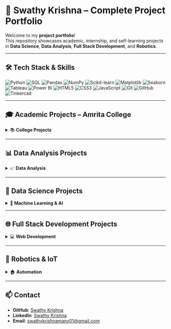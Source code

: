 # 🚀 Swathy Krishna – Complete Project Portfolio

Welcome to my **project portfolio**!  
This repository showcases academic, internship, and self-learning projects in **Data Science**, **Data Analysis**, **Full Stack Development**, and **Robotics**.

---

## 🛠️ Tech Stack & Skills
![Python](https://img.shields.io/badge/Python-3776AB?logo=python&logoColor=white)
![SQL](https://img.shields.io/badge/SQL-4479A1?logo=postgresql&logoColor=white)
![Pandas](https://img.shields.io/badge/Pandas-150458?logo=pandas&logoColor=white)
![NumPy](https://img.shields.io/badge/Numpy-013243?logo=numpy&logoColor=white)
![Scikit-learn](https://img.shields.io/badge/Scikit--learn-F7931E?logo=scikit-learn&logoColor=white)
![Matplotlib](https://img.shields.io/badge/Matplotlib-11557c?logo=plotly&logoColor=white)
![Seaborn](https://img.shields.io/badge/Seaborn-4C9A2A?logoColor=white)
![Tableau](https://img.shields.io/badge/Tableau-E97627?logo=tableau&logoColor=white)
![Power BI](https://img.shields.io/badge/Power%20BI-F2C811?logo=powerbi&logoColor=black)
![HTML5](https://img.shields.io/badge/HTML5-E34F26?logo=html5&logoColor=white)
![CSS3](https://img.shields.io/badge/CSS3-1572B6?logo=css3&logoColor=white)
![JavaScript](https://img.shields.io/badge/JavaScript-F7DF1E?logo=javascript&logoColor=black)
![Git](https://img.shields.io/badge/Git-F05032?logo=git&logoColor=white)
![GitHub](https://img.shields.io/badge/GitHub-181717?logo=github&logoColor=white)
![Tinkercad](https://img.shields.io/badge/Tinkercad-FF6F00?logo=autodesk&logoColor=white)

---

## 🎓 Academic Projects – Amrita College
<details>
<summary>📚 <strong>College Projects</strong></summary>

### 1️⃣ Blood Bank Management System 🩸
- **Description**: A database-driven application to manage blood donor and recipient records.
- **Tech Used**: MySQL, PHP, HTML, CSS

### 2️⃣ Class Committee Management System 🏫
- **Description**: Web-based portal for managing class committees, meetings, and reports.
- **Tech Used**: PHP, MySQL, Bootstrap

### 3️⃣ University Management System 🎓
- **Description**: Admin panel for managing courses, student records, and faculty data.
- **Tech Used**: PHP, MySQL

### 4️⃣ Smart Notes App 📝
- **Description**: A lightweight note-taking web application.
- **Tech Used**: HTML, CSS, JavaScript, LocalStorage
</details>

---

## 📊 Data Analysis Projects
<details>
<summary>📈 <strong>Data Analysis</strong></summary>

- 🌫 **Air Quality Analysis** – Data cleaning, visualization, and pollutant trend analysis.
- 🦠 **COVID-19 Data Analysis** – Global pandemic trend exploration.
- 📉 **Customer Churn Prediction** – Data preprocessing for churn insights.
- 💹 **Financial Forecasting Dashboard** – Power BI dashboard for revenue trends.
- 🚗 **Indian Car Analysis** – Data analysis of Indian automobile market.
- 🏬 **Retail Sales SQL Analysis** – SQL queries for retail insights.
- 📦 **Supply Chain Analysis** – Visualization of supply chain KPIs.
- 🌍 **World Bank Data Exploration** – Global economic and development indicators.
</details>

---

## 🤖 Data Science Projects
<details>
<summary>🧠 <strong>Machine Learning & AI</strong></summary>

- ⏳ **Time Series Forecasting** – Predicting future trends using ARIMA & Prophet.
- 💬 **Sentiment Analysis** – NLP-based sentiment classifier.
- 📱 **SMS Classifier** – Spam vs ham classification.
- 🌍 **Population Data Analysis** – Demographic analysis using ML models.
- 🎬 **Netflix Titles** – Recommendation system & trend analysis.
- 🖼 **Image Recognition & Object Detection** – Deep learning with CNNs.
- 🖼 **Image Classifier** – Multi-class image classification.
- 💳 **Credit Card Fraud Detection** – Anomaly detection model.
- 🐶🐱 **Cat and Dog Classification** – CNN-based binary classifier.
- 📰 **Fake News Detection** – NLP-based misinformation classifier.
</details>

---

## 🌐 Full Stack Development Projects
<details>
<summary>💻 <strong>Web Development</strong></summary>

- 📝 **To-do List** – CRUD-based task management app.
- 💰 **Expense Tracker** – Budget and expense tracking web app.
- 🧮 **Calculator** – Web calculator with JS logic.
</details>

---

## 🤖 Robotics & IoT
<details>
<summary>🏠 <strong>Automation</strong></summary>

- 🏠 **Smart Home Automation System** – IoT simulation for controlling home devices using **Tinkercad**.
</details>

---

## 📫 Contact
- **GitHub**: [Swathy Krishna](https://github.com/SwathyKrishna02)
- **LinkedIn**: [Swathy Krishna](https://www.linkedin.com/in/swathy-krishna-/)
- **Email**: swathykrishnamany01@gmail.com
